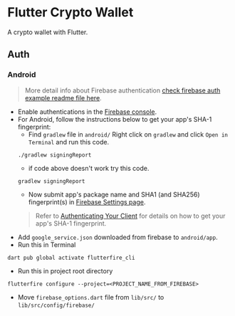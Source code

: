 # Flutter Crypto Wallet

A crypto wallet with Flutter.

## Auth

### Android
> More detail info about Firebase authentication [check firebase auth example readme file here](https://github.com/firebase/flutterfire/blob/master/packages/firebase_auth/firebase_auth/example/README.md).

- Enable authentications in the [Firebase console](https://console.firebase.google.com/u/0/project/_/authentication/providers).
- For Android, follow the instructions below to get your app's SHA-1 fingerprint:
   - Find `gradlew` file in `android/` Right click on `gradlew` and click `Open in Terminal` and run this code.
   ```
   ./gradlew signingReport
   ```
   - if code above doesn't work try this code.
   ```
   gradlew signingReport
   ```
   - Now submit app's package name and SHA1 (and SHA256) fingerprint(s) in [Firebase Settings page](https://console.firebase.google.com/project/_/settings/general).
   > Refer to [Authenticating Your Client](https://developers.google.com/android/guides/client-auth) for details on how to get your app's SHA-1 fingerprint.
- Add `google_service.json` downloaded from firebase to `android/app`.
- Run this in Terminal
```
dart pub global activate flutterfire_cli
```
- Run this in project root directory
```
flutterfire configure --project=<PROJECT_NAME_FROM_FIREBASE>
```
- Move `firebase_options.dart` file from `lib/src/` to `lib/src/config/firebase/`
